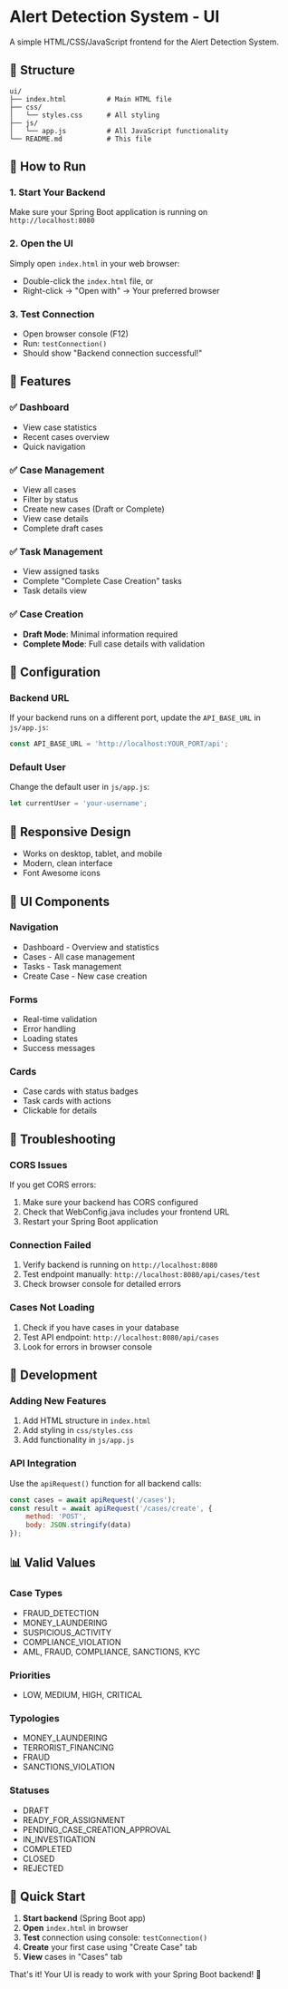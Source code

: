 # Alert Detection System - UI

A simple HTML/CSS/JavaScript frontend for the Alert Detection System.

## 📁 Structure

```
ui/
├── index.html          # Main HTML file
├── css/
│   └── styles.css      # All styling
├── js/
│   └── app.js          # All JavaScript functionality
└── README.md           # This file
```

## 🚀 How to Run

### 1. **Start Your Backend**
Make sure your Spring Boot application is running on `http://localhost:8080`

### 2. **Open the UI**
Simply open `index.html` in your web browser:
- Double-click the `index.html` file, or
- Right-click → "Open with" → Your preferred browser

### 3. **Test Connection**
- Open browser console (F12)
- Run: `testConnection()`
- Should show "Backend connection successful!"

## 🎯 Features

### ✅ **Dashboard**
- View case statistics
- Recent cases overview
- Quick navigation

### ✅ **Case Management**
- View all cases
- Filter by status
- Create new cases (Draft or Complete)
- View case details
- Complete draft cases

### ✅ **Task Management**
- View assigned tasks
- Complete "Complete Case Creation" tasks
- Task details view

### ✅ **Case Creation**
- **Draft Mode**: Minimal information required
- **Complete Mode**: Full case details with validation

## 🔧 Configuration

### **Backend URL**
If your backend runs on a different port, update the `API_BASE_URL` in `js/app.js`:

```javascript
const API_BASE_URL = 'http://localhost:YOUR_PORT/api';
```

### **Default User**
Change the default user in `js/app.js`:

```javascript
let currentUser = 'your-username';
```

## 📱 **Responsive Design**
- Works on desktop, tablet, and mobile
- Modern, clean interface
- Font Awesome icons

## 🎨 **UI Components**

### **Navigation**
- Dashboard - Overview and statistics
- Cases - All case management
- Tasks - Task management
- Create Case - New case creation

### **Forms**
- Real-time validation
- Error handling
- Loading states
- Success messages

### **Cards**
- Case cards with status badges
- Task cards with actions
- Clickable for details

## 🐛 **Troubleshooting**

### **CORS Issues**
If you get CORS errors:
1. Make sure your backend has CORS configured
2. Check that WebConfig.java includes your frontend URL
3. Restart your Spring Boot application

### **Connection Failed**
1. Verify backend is running on `http://localhost:8080`
2. Test endpoint manually: `http://localhost:8080/api/cases/test`
3. Check browser console for detailed errors

### **Cases Not Loading**
1. Check if you have cases in your database
2. Test API endpoint: `http://localhost:8080/api/cases`
3. Look for errors in browser console

## 🔄 **Development**

### **Adding New Features**
1. Add HTML structure in `index.html`
2. Add styling in `css/styles.css`
3. Add functionality in `js/app.js`

### **API Integration**
Use the `apiRequest()` function for all backend calls:

```javascript
const cases = await apiRequest('/cases');
const result = await apiRequest('/cases/create', {
    method: 'POST',
    body: JSON.stringify(data)
});
```

## 📊 **Valid Values**

### **Case Types**
- FRAUD_DETECTION
- MONEY_LAUNDERING
- SUSPICIOUS_ACTIVITY
- COMPLIANCE_VIOLATION
- AML, FRAUD, COMPLIANCE, SANCTIONS, KYC

### **Priorities**
- LOW, MEDIUM, HIGH, CRITICAL

### **Typologies**
- MONEY_LAUNDERING
- TERRORIST_FINANCING
- FRAUD
- SANCTIONS_VIOLATION

### **Statuses**
- DRAFT
- READY_FOR_ASSIGNMENT
- PENDING_CASE_CREATION_APPROVAL
- IN_INVESTIGATION
- COMPLETED
- CLOSED
- REJECTED

## 🚀 **Quick Start**

1. **Start backend** (Spring Boot app)
2. **Open** `index.html` in browser
3. **Test** connection using console: `testConnection()`
4. **Create** your first case using "Create Case" tab
5. **View** cases in "Cases" tab

That's it! Your UI is ready to work with your Spring Boot backend! 🎉
